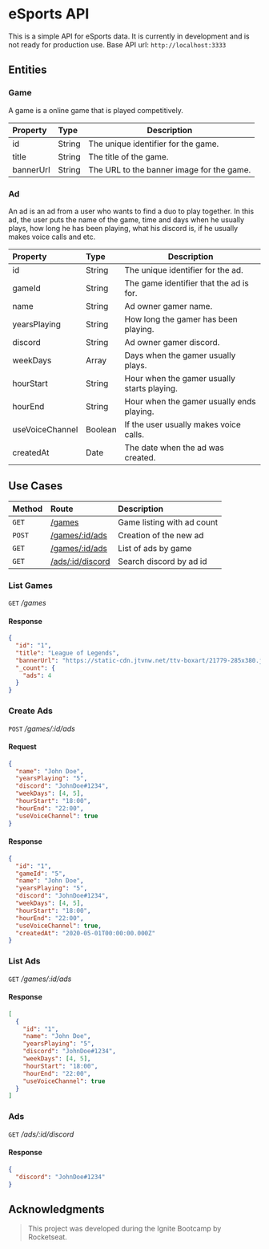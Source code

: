 # eSports API

This is a simple API for eSports data. It is currently in development and is not ready for production use.
Base API url: `http://localhost:3333`

## Entities

### Game

A game is a online game that is played competitively. 

| Property  | Type   | Description                               |
| :-------- | :----- | ----------------------------------------- |
| id        | String | The unique identifier for the game.       |
| title     | String | The title of the game.                    |
| bannerUrl | String | The URL to the banner image for the game. |

### Ad

An ad is an ad from a user who wants to find a duo to play together. In this ad, the user puts the name of the game, time and days when he usually plays, how long he has been playing, what his discord is, if he usually makes voice calls and etc.

| Property         | Type    | Description                                |
| :--------------- | :------ | ------------------------------------------ |
| id               | String  | The unique identifier for the ad.          |
| gameId           | String  | The game identifier that the ad is for.    |
| name             | String  | Ad owner gamer name.                       |
| yearsPlaying     | String  | How long the gamer has been playing.       |
| discord          | String  | Ad owner gamer discord.                    |
| weekDays         | Array   | Days when the gamer usually plays.         |
| hourStart        | String  | Hour when the gamer usually starts playing.|
| hourEnd          | String  | Hour when the gamer usually ends playing.  |
| useVoiceChannel  | Boolean | If the user usually makes voice calls.     |
| createdAt        | Date    | The date when the ad was created.          |

## Use Cases

| Method | Route                  | Description                     |
| :----- | :--------------------  | :------------------------------ |
| `GET`  | [/games](#list-games)       | Game listing with ad count |
| `POST` | [/games/:id/ads](#create-ads) | Creation of the new ad   |
| `GET`  | [/games/:id/ads](#list-ads) | List of ads by game        |
| `GET`  | [/ads/:id/discord](#ads) | Search discord by ad id       |

### List Games

`GET` _/games_

#### Response

```json
{
  "id": "1",
  "title": "League of Legends",
  "bannerUrl": "https://static-cdn.jtvnw.net/ttv-boxart/21779-285x380.jpg",
  "_count": {
    "ads": 4
  }
}
```

### Create Ads

`POST` _/games/:id/ads_

#### Request

```json
{
  "name": "John Doe",
  "yearsPlaying": "5",
  "discord": "JohnDoe#1234",
  "weekDays": [4, 5],
  "hourStart": "18:00",
  "hourEnd": "22:00",
  "useVoiceChannel": true
}
```

#### Response

```json
{
  "id": "1",
  "gameId": "5",
  "name": "John Doe",
  "yearsPlaying": "5",
  "discord": "JohnDoe#1234",
  "weekDays": [4, 5],
  "hourStart": "18:00",
  "hourEnd": "22:00",
  "useVoiceChannel": true,
  "createdAt": "2020-05-01T00:00:00.000Z"
}
```

### List Ads

`GET` _/games/:id/ads_

#### Response

```json
[
  {
    "id": "1",
    "name": "John Doe",
    "yearsPlaying": "5",
    "discord": "JohnDoe#1234",
    "weekDays": [4, 5],
    "hourStart": "18:00",
    "hourEnd": "22:00",
    "useVoiceChannel": true
  }
]
```

### Ads

`GET` _/ads/:id/discord_

#### Response

```json
{
  "discord": "JohnDoe#1234"
}
```

## Acknowledgments

> This project was developed during the Ignite Bootcamp by Rocketseat.




